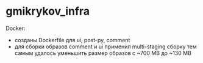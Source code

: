  # gmikrykov_infra
 Docker:
 - созданы Dockerfile для ui, post-py, comment
 - для сборки образов comment и ui применил multi-staging сборку тем самым удалось уменьшить размер образов с ~700 MB до ~130 MB
